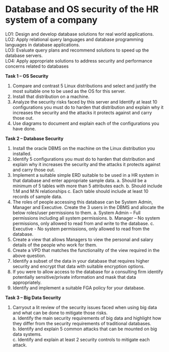 # Database and OS security of the HR system of a company

LO1: Design and develop database solutions for real world applications.<br>
LO2: Apply relational query languages and database programming languages in database
applications.<br>
LO3: Evaluate query plans and recommend solutions to speed up the database servers.<br>
LO4: Apply appropriate solutions to address security and performance concerns related to
databases<br>

**Task 1 – OS Security**
1. Compare and contrast 5 Linux distributions and select and justify the most suitable
one to be used as the OS for this server.
2. Install that distribution on a machine.
3. Analyze the security risks faced by this server and Identify at least 10 configurations
you must do to harden that distribution and explain why it increases the security and
the attacks it protects against and carry those out.
4. Use diagrams to document and explain each of the configurations you have done.

**Task 2 – Database Security**
1. Install the oracle DBMS on the machine on the Linux distribution you installed.
2. Identify 5 configurations you must do to harden that distribution and explain why it
increases the security and the attacks it protects against and carry those out.
3. Implement a suitable simple ERD suitable to be used in a HR system in that database
and enter appropriate sample data.
a. Should be a minimum of 5 tables with more than 5 attributes each.
b. Should include 1:M and M:N relationships
c. Each table should include at least 10 records of sample data.
4. The roles of people accessing this database can be System Admin, Manager and
Executive. Create the 3 users in the DBMS and allocate the below roles/user
permissions to them.
a. System Admin – Full permissions including all system permissions.
b. Manager – No system permissions, only allowed to read from and write to the
database.
c. Executive - No system permissions, only allowed to read from the database.
5. Create a view that allows Managers to view the personal and salary details of the
people who work for them.
6. Create a VPD that matches the functionality of the view required in the above
question.
7. Identify a subset of the data in your database that requires higher security and encrypt
that data with suitable encryption options.
8. If you were to allow access to the database for a consulting firm identify potentially
sensitive/private information and mask that data appropriately.
9. Identify and implement a suitable FGA policy for your database.

**Task 3 – Big Data Security**
1. Carryout a lit review of the security issues faced when using big data and what can be
done to mitigate those risks.<br>
  a. Identify the main security requirements of big data and highlight how they
differ from the security requirements of traditional databases.<br>
  b. Identify and explain 5 common attacks that can be mounted on big data
systems.<br>
  c. Identify and explain at least 2 security controls to mitigate each attack.
